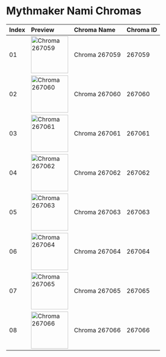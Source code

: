 # Mythmaker Nami Chromas

| Index | Preview | Chroma Name | Chroma ID |
|:---|:---|:---|:---|
| 01 | <img src='https://raw.communitydragon.org/latest/plugins/rcp-be-lol-game-data/global/default/v1/champion-chroma-images/267/267059.png' alt='Chroma 267059' width='100'> | Chroma 267059 | 267059 |
| 02 | <img src='https://raw.communitydragon.org/latest/plugins/rcp-be-lol-game-data/global/default/v1/champion-chroma-images/267/267060.png' alt='Chroma 267060' width='100'> | Chroma 267060 | 267060 |
| 03 | <img src='https://raw.communitydragon.org/latest/plugins/rcp-be-lol-game-data/global/default/v1/champion-chroma-images/267/267061.png' alt='Chroma 267061' width='100'> | Chroma 267061 | 267061 |
| 04 | <img src='https://raw.communitydragon.org/latest/plugins/rcp-be-lol-game-data/global/default/v1/champion-chroma-images/267/267062.png' alt='Chroma 267062' width='100'> | Chroma 267062 | 267062 |
| 05 | <img src='https://raw.communitydragon.org/latest/plugins/rcp-be-lol-game-data/global/default/v1/champion-chroma-images/267/267063.png' alt='Chroma 267063' width='100'> | Chroma 267063 | 267063 |
| 06 | <img src='https://raw.communitydragon.org/latest/plugins/rcp-be-lol-game-data/global/default/v1/champion-chroma-images/267/267064.png' alt='Chroma 267064' width='100'> | Chroma 267064 | 267064 |
| 07 | <img src='https://raw.communitydragon.org/latest/plugins/rcp-be-lol-game-data/global/default/v1/champion-chroma-images/267/267065.png' alt='Chroma 267065' width='100'> | Chroma 267065 | 267065 |
| 08 | <img src='https://raw.communitydragon.org/latest/plugins/rcp-be-lol-game-data/global/default/v1/champion-chroma-images/267/267066.png' alt='Chroma 267066' width='100'> | Chroma 267066 | 267066 |
